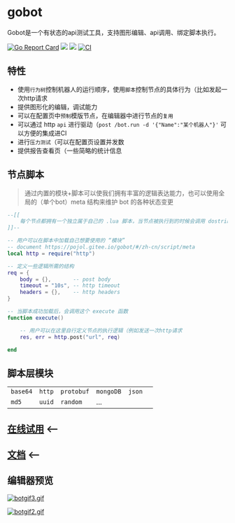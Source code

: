 # gobot
Gobot是一个有状态的api测试工具，支持图形编辑、api调用、绑定脚本执行。

[![Go Report Card](https://goreportcard.com/badge/github.com/pojol/gobot)](https://goreportcard.com/report/github.com/pojol/gobot)
[![](https://img.shields.io/badge/%E6%96%87%E6%A1%A3-Doc-2ca5e0?style=flat&logo=github)](https://pojol.gitee.io/gobot/#/)
[![](https://img.shields.io/badge/Trello-Todo-2ca5e0?style=flat&logo=trello)](https://trello.com/b/8eDZ6h7n/)
[![CI](https://github.com/pojol/gobot/actions/workflows/dockerimage.yml/badge.svg?branch=develop)](https://github.com/pojol/gobot/actions/workflows/dockerimage.yml)


## 特性
* 使用`行为树`控制机器人的运行顺序，使用`脚本`控制节点的具体行为（比如发起一次http请求
* 提供图形化的编辑，调试能力
* 可以在配置页中`预制`模版节点，在编辑器中进行节点的`复用`
* 可以通过 http `api` 进行驱动（`post /bot.run -d '{"Name":"某个机器人"}'` 可以方便的集成进CI
* 进行`压力测试`（可以在配置页设置并发数
* 提供报告查看页（一些简略的统计信息

## 节点脚本
> 通过内置的模块+脚本可以使我们拥有丰富的逻辑表达能力，也可以使用全局的（单个bot）meta 结构来维护 bot 的各种状态变更
```lua
--[[
    每个节点都拥有一个独立属于自己的 .lua 脚本，当节点被执行到的时候会调用 dostring 加载并运行这个脚本
]]--

-- 用户可以在脚本中加载自己想要使用的 “模块”
-- document https://pojol.gitee.io/gobot/#/zh-cn/script/meta
local http = require("http")

-- 定义一些逻辑所需的结构
req = {
    body = {},       -- post body
    timeout = "10s", -- http timeout  
    headers = {},    -- http headers
}

-- 当脚本成功加载后，会调用这个 execute 函数
function execute()

    -- 用户可以在这里自行定义节点的执行逻辑（例如发送一次http请求
    res, err = http.post("url", req)

end
```

## 脚本层模块
|||||||
|-|-|-|-|-|-|
|`base64`|`http`|`protobuf`|`mongoDB`|`json`|
|`md5`|`uuid`|`random`|...|

## [在线试用](http://123.60.17.61:7777) <--
## [文档](https://pojol.gitee.io/gobot/#/) <--


## 编辑器预览
[![botgif3.gif](https://i.postimg.cc/s2y4MDZv/botgif3.gif
)](https://www.bilibili.com/video/BV1sS4y1z7Dg?share_source=copy_web)

[![botgif2.gif](https://i.postimg.cc/SNKQG50m/botgif2.gif)](https://postimg.cc/s1tRjTDL)
